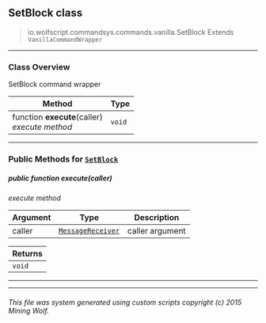 ## SetBlock __class__

>io.wolfscript.commandsys.commands.vanilla.SetBlock
>Extends `VanillaCommandWrapper`

---

### Class Overview

SetBlock command wrapper

Method | Type   
--- | :--- 
 function __execute__(caller) <br> _execute method_ | `void`



---


### Public Methods for [`SetBlock`](SetBlock.md)

##### <a id='execute'></a>public  function __execute__(caller)

_execute method_

Argument | Type | Description  
--- | --- | --- 
caller | [`MessageReceiver`](../../../chat/MessageReceiver.md) | caller argument

Returns | 
--- | 
`void` |


---
---


###### This file was system generated using custom scripts copyright (c) 2015 Mining Wolf.
	

